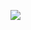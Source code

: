<!--
 Copyright (c) 2021 Sri Lakshmi Kanthan P
 
 This software is released under the MIT License.
 https://opensource.org/licenses/MIT
-->

<p>
    <img src="https://titlecard.herokuapp.com/?card=plain&intro=Hey,%20There&title=Title%20Card&about=UnderDevelopment&bg=%2312c2e9">
</p>